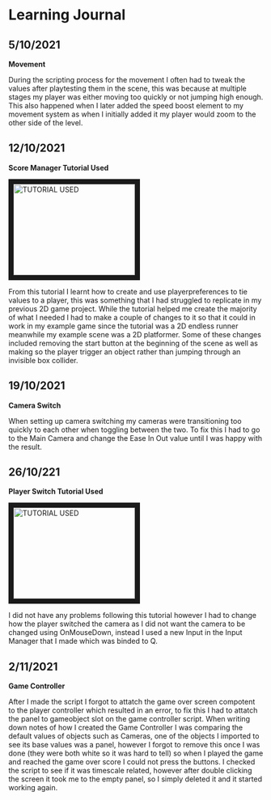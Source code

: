 # Learning Journal

## 5/10/2021

**Movement**

During the scripting process for the movement I often had to tweak the values after playtesting them in the scene, this was because at multiple stages my player was either moving too quickly or not jumping high enough. This also happened when I later added the speed boost element to my movement system as when I initially added it my player would zoom to the other side of the level.

## 12/10/2021

**Score Manager Tutorial Used**

<a href="http://www.youtube.com/watch?feature=player_embedded&v=0zrZZN-QaDk
" target="_blank"><img src="http://img.youtube.com/vi/0zrZZN-QaDk/0.jpg" 
alt="TUTORIAL USED" width="240" height="180" border="10" /></a>

From this tutorial I learnt how to create and use playerpreferences to tie values to a player, this was something that I had struggled to replicate in my previous 2D game project. While the tutorial helped me create the majority of what I needed I had to make a couple of changes to it so that it could in work in my example game since the tutorial was a 2D endless runner meanwhile my example scene was a 2D platformer. Some of these changes included removing the start button at the beginning of the scene as well as making so the player trigger an object rather than jumping through an invisible box collider.

## 19/10/2021

**Camera Switch**

When setting up camera switching my cameras were transitioning too quickly to each other when toggling between the two. To fix this I had to go to the Main Camera and change the Ease In Out value until I was happy with the result.

## 26/10/221
**Player Switch Tutorial Used**

<a href="http://www.youtube.com/watch?feature=player_embedded&v=8oYUSep1qXo
" target="_blank"><img src="http://img.youtube.com/vi/8oYUSep1qXo/0.jpg" 
alt="TUTORIAL USED" width="240" height="180" border="10" /></a>

I did not have any problems following this tutorial however I had to change how the player switched the camera as I did not want the camera to be changed using OnMouseDown, instead I used a new Input in the Input Manager that I made which was binded to Q.

## 2/11/2021

**Game Controller**

After I made the script I forgot to attatch the game over screen compotent to the player controller which resulted in an error, to fix this I had to attatch the panel to gameobject slot on the game controller script. 
When writing down notes of how I created the Game Controller I was comparing the default values of objects such as Cameras, one of the objects I imported to see its base values was a panel, however I forgot to remove this once I was done (they were both white so it was hard to tell) so when I played the game and reached the game over score I could not press the buttons. I checked the script to see if it was timescale related, however after double clicking the screen it took me to the empty panel, so I simply deleted it and it started working again.
